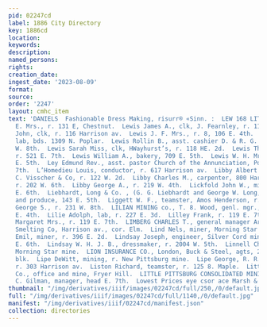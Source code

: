 ```yaml
---
pid: 02247cd
label: 1886 City Directory
key: 1886cd
location: 
keywords: 
description: 
named_persons: 
rights: 
creation_date: 
ingest_date: '2023-08-09'
format: 
source: 
order: '2247'
layout: cmhc_item
text: 'DANIELS  Fashionable Dress Making, risurr® «Sinn. :  LEW 168 LIT  Lewis Harriet
  E. Mrs., r. 131 E, Chestnut.  Lewis James A., clk, J. Fearnley, r. 116 E. 3d.  Lewis
  John, clk, r. 116 Harrison av.  Lewis J. F. Mrs., r. 8, 106 E. 4th.  Lewis Leo,
  lab, bds. 1309 N. Poplar.  Lewis Rollin B., asst. cashier D. & R. G. Ry, r. 121
  W. 8th.  Lewis Sarah Miss, clk, HWayhurst’s, r. 118 HE. 2d.  Lewis Thomas S., miner,
  r. 521 E. 7th.  Lewis William A., bakery, 709 E. 5th.  Lewis W. H. Mrs., r. 722
  E. 5th.  Ley Edmund Rev., asst. pastor Church of the Annunciation, Poplar, sw. cor.
  7th.  L’Homedieu Louis, conductor, r. 617 Harrison av.  Libby Albert W., porter,
  C. Visscher & Co, r. 122 W. 2d.  Libby Charles M., carpenter, 800 Harrison av.,
  r. 202 W. 6th.  Libby George A., r. 219 W. 4th.  Lickfold John W., miner, r. 815
  E. 6th.  Liebhardt, Long & Co. , (G. G. Liebhardt and George W. Long,) commission
  and produce, 143 E. 5th.  Liggett W. F., teamster, Amos Henderson, r. 413 EH. 5th.  Light
  George 5., r. 231 W. 8th.  LILIAN MINING co., T. 8. Wood, genl. mgr., office 121
  E. 4th.  Lilie Adolph, lab, r. 227 E. 3d.  Lilley Frank, r. 119 E. 7th.  Lilley
  Margaret Mrs., r. 119 E. 7th.  LIMBERG CHARLES T., general manager Arkansas Valley
  Smelting Co, Harrison av., cor. Elm.  Lind Nels, miner, Morning Star Mine.  Lindroht
  Emil, miner, r. 396 E. 2d.  Lindsay Joseph, engineer, Silver Cord mines, 7. 511
  E. 6th.  Lindsay W. H. J. B., dressmaker, r. 2004 W. 5th.  Linnell Charles, miner,
  Morning Star mine.  LION INSURANCE CO., London, Buck & Steel, agts, 21 and 22 Boston
  blk.  Lipe DeWitt, mining, r. New Pittsburg mine.  Lipe George, R. R. contractor,
  r. 303 Harrison av.  Liston Richard, teamster, r. 125 8. Maple.  Little Chief Mining
  Co., office and mine, Fryer Hill.  LITTLE PITTSBURG CONSOLIDATED MINING co., E.
  C. Gilman, manager, head E. 7th.  Lowest Prices eye csor ace Marsh & Eaton         '
thumbnail: "/img/derivatives/iiif/images/02247cd/full/250,/0/default.jpg"
full: "/img/derivatives/iiif/images/02247cd/full/1140,/0/default.jpg"
manifest: "/img/derivatives/iiif/02247cd/manifest.json"
collection: directories
---
```

